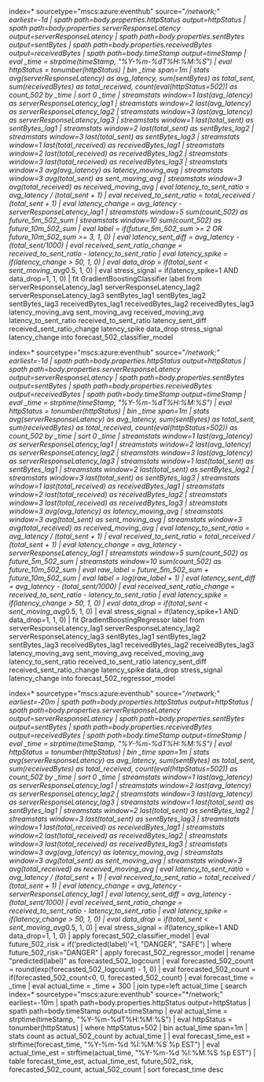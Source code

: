 index=* sourcetype="mscs:azure:eventhub" source="*/network;" earliest=-1d
| spath path=body.properties.httpStatus output=httpStatus
| spath path=body.properties.serverResponseLatency output=serverResponseLatency
| spath path=body.properties.sentBytes output=sentBytes
| spath path=body.properties.receivedBytes output=receivedBytes
| spath path=body.timeStamp output=timeStamp
| eval _time = strptime(timeStamp, "%Y-%m-%dT%H:%M:%S")
| eval httpStatus = tonumber(httpStatus)
| bin _time span=1m
| stats avg(serverResponseLatency) as avg_latency, sum(sentBytes) as total_sent, sum(receivedBytes) as total_received, count(eval(httpStatus=502)) as count_502 by _time
| sort 0 _time
| streamstats window=1 last(avg_latency) as serverResponseLatency_lag1
| streamstats window=2 last(avg_latency) as serverResponseLatency_lag2
| streamstats window=3 last(avg_latency) as serverResponseLatency_lag3
| streamstats window=1 last(total_sent) as sentBytes_lag1
| streamstats window=2 last(total_sent) as sentBytes_lag2
| streamstats window=3 last(total_sent) as sentBytes_lag3
| streamstats window=1 last(total_received) as receivedBytes_lag1
| streamstats window=2 last(total_received) as receivedBytes_lag2
| streamstats window=3 last(total_received) as receivedBytes_lag3
| streamstats window=3 avg(avg_latency) as latency_moving_avg
| streamstats window=3 avg(total_sent) as sent_moving_avg
| streamstats window=3 avg(total_received) as received_moving_avg
| eval latency_to_sent_ratio = avg_latency / (total_sent + 1)
| eval received_to_sent_ratio = total_received / (total_sent + 1)
| eval latency_change = avg_latency - serverResponseLatency_lag1
| streamstats window=5 sum(count_502) as future_5m_502_sum
| streamstats window=10 sum(count_502) as future_10m_502_sum
| eval label = if(future_5m_502_sum >= 2 OR future_10m_502_sum >= 3, 1, 0)
| eval latency_sent_diff = avg_latency - (total_sent/1000)
| eval received_sent_ratio_change = received_to_sent_ratio - latency_to_sent_ratio
| eval latency_spike = if(latency_change > 50, 1, 0)
| eval data_drop = if(total_sent < sent_moving_avg*0.5, 1, 0)
| eval stress_signal = if(latency_spike=1 AND data_drop=1, 1, 0)
| fit GradientBoostingClassifier label from serverResponseLatency_lag1 serverResponseLatency_lag2 serverResponseLatency_lag3 sentBytes_lag1 sentBytes_lag2 sentBytes_lag3 receivedBytes_lag1 receivedBytes_lag2 receivedBytes_lag3 latency_moving_avg sent_moving_avg received_moving_avg latency_to_sent_ratio received_to_sent_ratio latency_sent_diff received_sent_ratio_change latency_spike data_drop stress_signal latency_change into forecast_502_classifier_model






index=* sourcetype="mscs:azure:eventhub" source="*/network;" earliest=-1d
| spath path=body.properties.httpStatus output=httpStatus
| spath path=body.properties.serverResponseLatency output=serverResponseLatency
| spath path=body.properties.sentBytes output=sentBytes
| spath path=body.properties.receivedBytes output=receivedBytes
| spath path=body.timeStamp output=timeStamp
| eval _time = strptime(timeStamp, "%Y-%m-%dT%H:%M:%S")
| eval httpStatus = tonumber(httpStatus)
| bin _time span=1m
| stats avg(serverResponseLatency) as avg_latency, sum(sentBytes) as total_sent, sum(receivedBytes) as total_received, count(eval(httpStatus=502)) as count_502 by _time
| sort 0 _time
| streamstats window=1 last(avg_latency) as serverResponseLatency_lag1
| streamstats window=2 last(avg_latency) as serverResponseLatency_lag2
| streamstats window=3 last(avg_latency) as serverResponseLatency_lag3
| streamstats window=1 last(total_sent) as sentBytes_lag1
| streamstats window=2 last(total_sent) as sentBytes_lag2
| streamstats window=3 last(total_sent) as sentBytes_lag3
| streamstats window=1 last(total_received) as receivedBytes_lag1
| streamstats window=2 last(total_received) as receivedBytes_lag2
| streamstats window=3 last(total_received) as receivedBytes_lag3
| streamstats window=3 avg(avg_latency) as latency_moving_avg
| streamstats window=3 avg(total_sent) as sent_moving_avg
| streamstats window=3 avg(total_received) as received_moving_avg
| eval latency_to_sent_ratio = avg_latency / (total_sent + 1)
| eval received_to_sent_ratio = total_received / (total_sent + 1)
| eval latency_change = avg_latency - serverResponseLatency_lag1
| streamstats window=5 sum(count_502) as future_5m_502_sum
| streamstats window=10 sum(count_502) as future_10m_502_sum
| eval raw_label = future_5m_502_sum + future_10m_502_sum
| eval label = log(raw_label + 1)
| eval latency_sent_diff = avg_latency - (total_sent/1000)
| eval received_sent_ratio_change = received_to_sent_ratio - latency_to_sent_ratio
| eval latency_spike = if(latency_change > 50, 1, 0)
| eval data_drop = if(total_sent < sent_moving_avg*0.5, 1, 0)
| eval stress_signal = if(latency_spike=1 AND data_drop=1, 1, 0)
| fit GradientBoostingRegressor label from serverResponseLatency_lag1 serverResponseLatency_lag2 serverResponseLatency_lag3 sentBytes_lag1 sentBytes_lag2 sentBytes_lag3 receivedBytes_lag1 receivedBytes_lag2 receivedBytes_lag3 latency_moving_avg sent_moving_avg received_moving_avg latency_to_sent_ratio received_to_sent_ratio latency_sent_diff received_sent_ratio_change latency_spike data_drop stress_signal latency_change into forecast_502_regressor_model








index=* sourcetype="mscs:azure:eventhub" source="*/network;" earliest=-20m
| spath path=body.properties.httpStatus output=httpStatus
| spath path=body.properties.serverResponseLatency output=serverResponseLatency
| spath path=body.properties.sentBytes output=sentBytes
| spath path=body.properties.receivedBytes output=receivedBytes
| spath path=body.timeStamp output=timeStamp
| eval _time = strptime(timeStamp, "%Y-%m-%dT%H:%M:%S")
| eval httpStatus = tonumber(httpStatus)
| bin _time span=1m
| stats avg(serverResponseLatency) as avg_latency, sum(sentBytes) as total_sent, sum(receivedBytes) as total_received, count(eval(httpStatus=502)) as count_502 by _time
| sort 0 _time
| streamstats window=1 last(avg_latency) as serverResponseLatency_lag1
| streamstats window=2 last(avg_latency) as serverResponseLatency_lag2
| streamstats window=3 last(avg_latency) as serverResponseLatency_lag3
| streamstats window=1 last(total_sent) as sentBytes_lag1
| streamstats window=2 last(total_sent) as sentBytes_lag2
| streamstats window=3 last(total_sent) as sentBytes_lag3
| streamstats window=1 last(total_received) as receivedBytes_lag1
| streamstats window=2 last(total_received) as receivedBytes_lag2
| streamstats window=3 last(total_received) as receivedBytes_lag3
| streamstats window=3 avg(avg_latency) as latency_moving_avg
| streamstats window=3 avg(total_sent) as sent_moving_avg
| streamstats window=3 avg(total_received) as received_moving_avg
| eval latency_to_sent_ratio = avg_latency / (total_sent + 1)
| eval received_to_sent_ratio = total_received / (total_sent + 1)
| eval latency_change = avg_latency - serverResponseLatency_lag1
| eval latency_sent_diff = avg_latency - (total_sent/1000)
| eval received_sent_ratio_change = received_to_sent_ratio - latency_to_sent_ratio
| eval latency_spike = if(latency_change > 50, 1, 0)
| eval data_drop = if(total_sent < sent_moving_avg*0.5, 1, 0)
| eval stress_signal = if(latency_spike=1 AND data_drop=1, 1, 0)
| apply forecast_502_classifier_model
| eval future_502_risk = if('predicted(label)'=1, "DANGER", "SAFE")
| where future_502_risk="DANGER"
| apply forecast_502_regressor_model
| rename "predicted(label)" as forecasted_502_logcount
| eval forecasted_502_count = round(exp(forecasted_502_logcount) - 1, 0)
| eval forecasted_502_count = if(forecasted_502_count<0, 0, forecasted_502_count)
| eval forecast_time = _time
| eval actual_time = _time + 300
| join type=left actual_time
    [ search index=* sourcetype="mscs:azure:eventhub" source="*/network;" earliest=-10m
      | spath path=body.properties.httpStatus output=httpStatus
      | spath path=body.timeStamp output=timeStamp
      | eval actual_time = strptime(timeStamp, "%Y-%m-%dT%H:%M:%S")
      | eval httpStatus = tonumber(httpStatus)
      | where httpStatus=502
      | bin actual_time span=1m
      | stats count as actual_502_count by actual_time
    ]
| eval forecast_time_est = strftime(forecast_time, "%Y-%m-%d %I:%M:%S %p EST")
| eval actual_time_est = strftime(actual_time, "%Y-%m-%d %I:%M:%S %p EST")
| table forecast_time_est, actual_time_est, future_502_risk, forecasted_502_count, actual_502_count
| sort forecast_time desc



